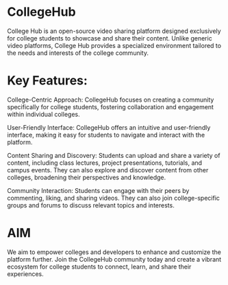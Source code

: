 # CollegeHub
College Hub is an open-source video sharing platform designed exclusively for college students to showcase and share their content. Unlike generic video platforms, College Hub provides a specialized environment tailored to the needs and interests of the college community.


# Key Features:

College-Centric Approach: CollegeHub focuses on creating a community specifically for college students, fostering collaboration and engagement within individual colleges.

User-Friendly Interface: CollegeHub offers an intuitive and user-friendly interface, making it easy for students to navigate and interact with the platform.

Content Sharing and Discovery: Students can upload and share a variety of content, including class lectures, project presentations, tutorials, and campus events. They can also explore and discover content from other colleges, broadening their perspectives and knowledge.

Community Interaction: Students can engage with their peers by commenting, liking, and sharing videos. They can also join college-specific groups and forums to discuss relevant topics and interests.

# AIM
We aim to empower colleges and developers to enhance and customize the platform further. Join the CollegeHub community today and create a vibrant ecosystem for college students to connect, learn, and share their experiences.
